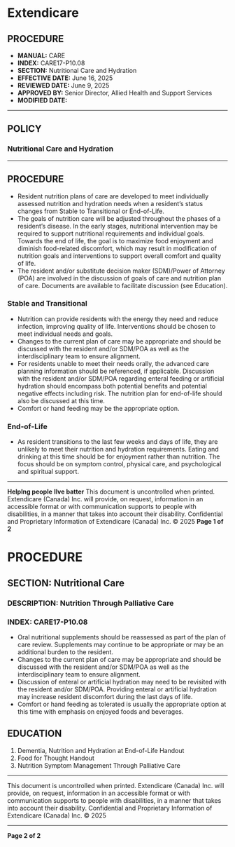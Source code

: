# Extendicare

## PROCEDURE

- **MANUAL:** CARE
- **INDEX:** CARE17-P10.08
- **SECTION:** Nutritional Care and Hydration
- **EFFECTIVE DATE:** June 16, 2025
- **REVIEWED DATE:** June 9, 2025
- **APPROVED BY:** Senior Director, Allied Health and Support Services
- **MODIFIED DATE:**

----

## POLICY

### Nutritional Care and Hydration

----

## PROCEDURE

- Resident nutrition plans of care are developed to meet individually assessed nutrition and hydration needs when a resident’s status changes from Stable to Transitional or End-of-Life.
- The goals of nutrition care will be adjusted throughout the phases of a resident’s disease. In the early stages, nutritional intervention may be required to support nutritional requirements and individual goals. Towards the end of life, the goal is to maximize food enjoyment and diminish food-related discomfort, which may result in modification of nutrition goals and interventions to support overall comfort and quality of life.
- The resident and/or substitute decision maker (SDM)/Power of Attorney (POA) are involved in the discussion of goals of care and nutrition plan of care. Documents are available to facilitate discussion (see Education).

### Stable and Transitional

- Nutrition can provide residents with the energy they need and reduce infection, improving quality of life. Interventions should be chosen to meet individual needs and goals.
- Changes to the current plan of care may be appropriate and should be discussed with the resident and/or SDM/POA as well as the interdisciplinary team to ensure alignment.
- For residents unable to meet their needs orally, the advanced care planning information should be referenced, if applicable. Discussion with the resident and/or SDM/POA regarding enteral feeding or artificial hydration should encompass both potential benefits and potential negative effects including risk. The nutrition plan for end-of-life should also be discussed at this time.
- Comfort or hand feeding may be the appropriate option.

### End-of-Life

- As resident transitions to the last few weeks and days of life, they are unlikely to meet their nutrition and hydration requirements. Eating and drinking at this time should be for enjoyment rather than nutrition. The focus should be on symptom control, physical care, and psychological and spiritual support.

----

**Helplng people**
**Ilve batter**
This document is uncontrolled when printed.
Extendicare (Canada) Inc. will provide, on request, information in an accessible format or with communication supports to people with disabilities, in a manner that takes into account their disability. Confidential and Proprietary Information of Extendicare (Canada) Inc. © 2025
**Page 1 of 2**

# PROCEDURE

## SECTION: Nutritional Care
### DESCRIPTION: Nutrition Through Palliative Care
### INDEX: CARE17-P10.08

- Oral nutritional supplements should be reassessed as part of the plan of care review. Supplements may continue to be appropriate or may be an additional burden to the resident.
- Changes to the current plan of care may be appropriate and should be discussed with the resident and/or SDM/POA as well as the interdisciplinary team to ensure alignment.
- Discussion of enteral or artificial hydration may need to be revisited with the resident and/or SDM/POA. Providing enteral or artificial hydration may increase resident discomfort during the last days of life.
- Comfort or hand feeding as tolerated is usually the appropriate option at this time with emphasis on enjoyed foods and beverages.

## EDUCATION
1. Dementia, Nutrition and Hydration at End-of-Life Handout
2. Food for Thought Handout
3. Nutrition Symptom Management Through Palliative Care

----

This document is uncontrolled when printed. Extendicare (Canada) Inc. will provide, on request, information in an accessible format or with communication supports to people with disabilities, in a manner that takes into account their disability. Confidential and Proprietary Information of Extendicare (Canada) Inc. © 2025

----

**Page 2 of 2**